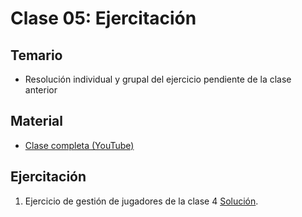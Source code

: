 # Clase 05: Ejercitación

## Temario
    
* Resolución individual y grupal del ejercicio pendiente de la clase anterior

## Material

* [Clase completa (YouTube)](https://www.youtube.com/watch?v=yzK_QW6C2DY)

## Ejercitación

1. Ejercicio de gestión de jugadores de la clase 4 [Solución](./jugadores.js).
